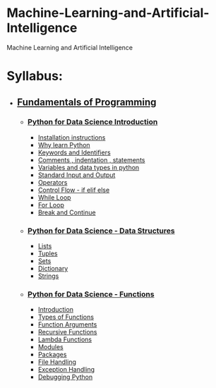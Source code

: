 # Machine-Learning-and-Artificial-Intelligence
Machine Learning and Artificial Intelligence

# Syllabus:
   - ## [Fundamentals of Programming](https://github.com/pramit026/Machine-Learning-and-Artificial-Intelligence/tree/main/Machine%20Learning%20and%20Artificial%20Intelligence/01.%20Fundamentals-of-Programming)
      - ### [Python for Data Science Introduction](https://github.com/pramit026/Machine-Learning-and-Artificial-Intelligence/tree/main/Machine%20Learning%20and%20Artificial%20Intelligence/01.%20Fundamentals-of-Programming/01.Python-for-Data-Science-Introduction)
           - [Installation instructions](https://github.com/pramit026/Machine-Learning-and-Artificial-Intelligence/blob/main/Machine%20Learning%20and%20Artificial%20Intelligence/01.%20Fundamentals-of-Programming/01.Python-for-Data-Science-Introduction/01.Installation-instructions.txt)
           - [Why learn Python](https://github.com/pramit026/Machine-Learning-and-Artificial-Intelligence/blob/main/Machine%20Learning%20and%20Artificial%20Intelligence/01.%20Fundamentals-of-Programming/01.Python-for-Data-Science-Introduction/02.Why-learn-Python.pdf)
           - [Keywords and Identifiers](https://github.com/pramit026/Machine-Learning-and-Artificial-Intelligence/blob/main/Machine%20Learning%20and%20Artificial%20Intelligence/01.%20Fundamentals-of-Programming/01.Python-for-Data-Science-Introduction/03.Keywords-and-Identifiers.ipynb)
           - [Comments , indentation , statements](https://github.com/pramit026/Machine-Learning-and-Artificial-Intelligence/blob/main/Machine%20Learning%20and%20Artificial%20Intelligence/01.%20Fundamentals-of-Programming/01.Python-for-Data-Science-Introduction/04.Comments-Indetation-Statements.ipynb)
           - [Variables and data types in python](https://github.com/pramit026/Machine-Learning-and-Artificial-Intelligence/blob/main/Machine%20Learning%20and%20Artificial%20Intelligence/01.%20Fundamentals-of-Programming/01.Python-for-Data-Science-Introduction/05.Variables-and-Data-Types-in-Python.ipynb)
           - [Standard Input and Output](https://github.com/pramit026/Machine-Learning-and-Artificial-Intelligence/blob/main/Machine%20Learning%20and%20Artificial%20Intelligence/01.%20Fundamentals-of-Programming/01.Python-for-Data-Science-Introduction/06.Standard-Input-and-Output.ipynb)
           - [Operators](https://github.com/pramit026/Machine-Learning-and-Artificial-Intelligence/blob/main/Machine%20Learning%20and%20Artificial%20Intelligence/01.%20Fundamentals-of-Programming/01.Python-for-Data-Science-Introduction/07.Operators.ipynb)
           - [Control Flow - if elif else](https://github.com/pramit026/Machine-Learning-and-Artificial-Intelligence/blob/main/Machine%20Learning%20and%20Artificial%20Intelligence/01.%20Fundamentals-of-Programming/01.Python-for-Data-Science-Introduction/08.if-else.ipynb)
           - [While Loop](https://github.com/pramit026/Machine-Learning-and-Artificial-Intelligence/blob/main/Machine%20Learning%20and%20Artificial%20Intelligence/01.%20Fundamentals-of-Programming/01.Python-for-Data-Science-Introduction/09.While-loop.ipynb)
           - [For Loop](https://github.com/pramit026/Machine-Learning-and-Artificial-Intelligence/blob/main/Machine%20Learning%20and%20Artificial%20Intelligence/01.%20Fundamentals-of-Programming/01.Python-for-Data-Science-Introduction/10.For-loop.ipynb)
           - [Break and Continue](https://github.com/pramit026/Machine-Learning-and-Artificial-Intelligence/blob/main/Machine%20Learning%20and%20Artificial%20Intelligence/01.%20Fundamentals-of-Programming/01.Python-for-Data-Science-Introduction/11.Break-and-Continue.ipynb)
      - ### [Python for Data Science - Data Structures](https://github.com/pramit026/Machine-Learning-and-Artificial-Intelligence/tree/main/Machine%20Learning%20and%20Artificial%20Intelligence/01.%20Fundamentals-of-Programming/02.Python-for-Data-Science_Data%20Structures)
           - [Lists](https://github.com/pramit026/Machine-Learning-and-Artificial-Intelligence/blob/main/Machine%20Learning%20and%20Artificial%20Intelligence/01.%20Fundamentals-of-Programming/02.Python-for-Data-Science_Data%20Structures/01.Lists.ipynb)
           - [Tuples](https://github.com/pramit026/Machine-Learning-and-Artificial-Intelligence/blob/main/Machine%20Learning%20and%20Artificial%20Intelligence/01.%20Fundamentals-of-Programming/02.Python-for-Data-Science_Data%20Structures/02.Tuples.ipynb)
           - [Sets](https://github.com/pramit026/Machine-Learning-and-Artificial-Intelligence/blob/main/Machine%20Learning%20and%20Artificial%20Intelligence/01.%20Fundamentals-of-Programming/02.Python-for-Data-Science_Data%20Structures/04.Sets.ipynb)
           - [Dictionary](https://github.com/pramit026/Machine-Learning-and-Artificial-Intelligence/blob/main/Machine%20Learning%20and%20Artificial%20Intelligence/01.%20Fundamentals-of-Programming/02.Python-for-Data-Science_Data%20Structures/05.Dictionary.ipynb)
           - [Strings](https://github.com/pramit026/Machine-Learning-and-Artificial-Intelligence/blob/main/Machine%20Learning%20and%20Artificial%20Intelligence/01.%20Fundamentals-of-Programming/02.Python-for-Data-Science_Data%20Structures/06.Strings.ipynb)
 
     - ### [Python for Data Science - Functions](https://github.com/pramit026/Machine-Learning-and-Artificial-Intelligence/tree/main/Machine%20Learning%20and%20Artificial%20Intelligence/01.%20Fundamentals-of-Programming/03.Python-for-Data-Science_%20Functions)
        - [Introduction](https://github.com/pramit026/Machine-Learning-and-Artificial-Intelligence/blob/main/Machine%20Learning%20and%20Artificial%20Intelligence/01.%20Fundamentals-of-Programming/03.Python-for-Data-Science_%20Functions/01.Function-Introduction.ipynb)
        - [Types of Functions](https://github.com/pramit026/Machine-Learning-and-Artificial-Intelligence/blob/main/Machine%20Learning%20and%20Artificial%20Intelligence/01.%20Fundamentals-of-Programming/03.Python-for-Data-Science_%20Functions/02.Types-of-functions.ipynb)
        - [Function Arguments](https://github.com/pramit026/Machine-Learning-and-Artificial-Intelligence/blob/main/Machine%20Learning%20and%20Artificial%20Intelligence/01.%20Fundamentals-of-Programming/03.Python-for-Data-Science_%20Functions/03.Function_arguments.ipynb)
        - [Recursive Functions](https://github.com/pramit026/Machine-Learning-and-Artificial-Intelligence/blob/main/Machine%20Learning%20and%20Artificial%20Intelligence/01.%20Fundamentals-of-Programming/03.Python-for-Data-Science_%20Functions/04.Recursive_functions.ipynb)  
         - [Lambda Functions](https://github.com/pramit026/Machine-Learning-and-Artificial-Intelligence/blob/main/Machine%20Learning%20and%20Artificial%20Intelligence/01.%20Fundamentals-of-Programming/03.Python-for-Data-Science_%20Functions/05.Lambda-Function.ipynb)
         - [Modules](https://github.com/pramit026/Machine-Learning-and-Artificial-Intelligence/blob/main/Machine%20Learning%20and%20Artificial%20Intelligence/01.%20Fundamentals-of-Programming/03.Python-for-Data-Science_%20Functions/06.Modules.ipynb)
         - [Packages](https://github.com/pramit026/Machine-Learning-and-Artificial-Intelligence/blob/main/Machine%20Learning%20and%20Artificial%20Intelligence/01.%20Fundamentals-of-Programming/03.Python-for-Data-Science_%20Functions/07.Package.ipynb)
         - [File Handling](https://github.com/pramit026/Machine-Learning-and-Artificial-Intelligence/blob/main/Machine%20Learning%20and%20Artificial%20Intelligence/01.%20Fundamentals-of-Programming/03.Python-for-Data-Science_%20Functions/08.File-Handling.ipynb)
         - [Exception Handling](https://github.com/pramit026/Machine-Learning-and-Artificial-Intelligence/blob/main/Machine%20Learning%20and%20Artificial%20Intelligence/01.%20Fundamentals-of-Programming/03.Python-for-Data-Science_%20Functions/09.Exception-Handling.ipynb)
         - [Debugging Python](https://github.com/pramit026/Machine-Learning-and-Artificial-Intelligence/blob/main/Machine%20Learning%20and%20Artificial%20Intelligence/01.%20Fundamentals-of-Programming/03.Python-for-Data-Science_%20Functions/10.Debugging-in-Python.ipynb)
